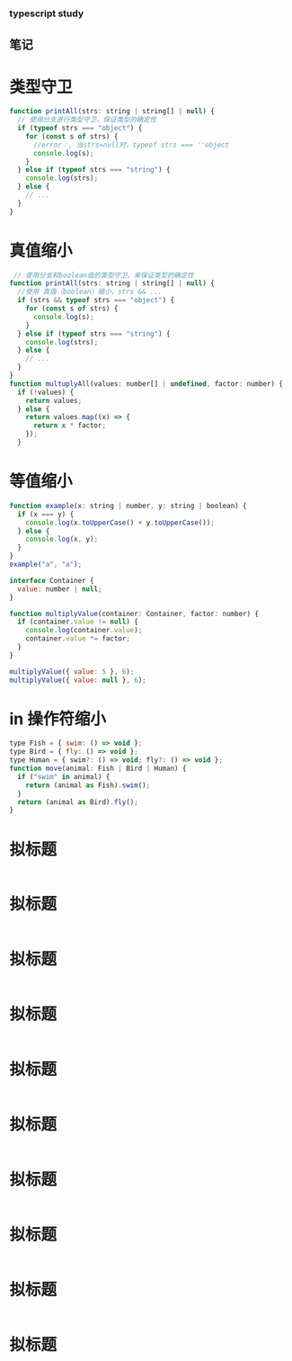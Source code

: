 ### typescript study

## 笔记

# 类型守卫

```js
function printAll(strs: string | string[] | null) {
  // 使用分支进行类型守卫，保证类型的确定性
  if (typeof strs === "object") {
    for (const s of strs) {
      //error：, 当strs=null时，typeof strs === ''object
      console.log(s);
    }
  } else if (typeof strs === "string") {
    console.log(strs);
  } else {
    // ...
  }
}
```

# 真值缩小

```js
 // 使用分支和boolean值的类型守卫，来保证类型的确定性
function printAll(strs: string | string[] | null) {
  //使用 真值（boolean）缩小，strs && ...
  if (strs && typeof strs === "object") {
    for (const s of strs) {
      console.log(s);
    }
  } else if (typeof strs === "string") {
    console.log(strs);
  } else {
    // ...
  }
}
function multuplyAll(values: number[] | undefined, factor: number) {
  if (!values) {
    return values;
  } else {
    return values.map((x) => {
      return x * factor;
    });
  }
```

# 等值缩小

```js
function example(x: string | number, y: string | boolean) {
  if (x === y) {
    console.log(x.toUpperCase() + y.toUpperCase());
  } else {
    console.log(x, y);
  }
}
example("a", "a");

interface Container {
  value: number | null;
}

function multiplyValue(container: Container, factor: number) {
  if (container.value != null) {
    console.log(container.value);
    container.value *= factor;
  }
}

multiplyValue({ value: 5 }, 6);
multiplyValue({ value: null }, 6);

```

# in 操作符缩小

```js
type Fish = { swim: () => void };
type Bird = { fly: () => void };
type Human = { swim?: () => void; fly?: () => void };
function move(animal: Fish | Bird | Human) {
  if ("swim" in animal) {
    return (animal as Fish).swim();
  }
  return (animal as Bird).fly();
}
```

# 拟标题

```js

```

# 拟标题

```js

```

# 拟标题

```js

```

# 拟标题

```js

```

# 拟标题

```js

```

# 拟标题

```js

```

# 拟标题

```js

```

# 拟标题

```js

```

# 拟标题

```js

```

# 拟标题

```js

```
